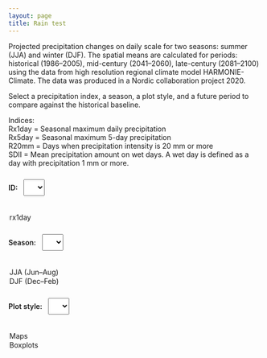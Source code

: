 ```yaml
---
layout: page
title: Rain test
---
```


Projected precipitation changes on daily scale for two seasons: summer (JJA) and winter (DJF).
The spatial means are calculated for periods: historical (1986–2005), mid-century (2041–2060), late-century (2081–2100)
using the data from high resolution regional climate model HARMONIE-Climate. The data was produced in a Nordic collaboration project 2020.

Select a precipitation index, a season, a plot style, and a future period to compare against the historical baseline.

Indices:  
Rx1day = Seasonal maximum daily precipitation  
Rx5day = Seasonal maximum 5-day precipitation  
R20mm = Days when precipitation intensity is 20 mm or more  
SDII = Mean precipitation amount on wet days. A wet day is defined as a day with precipitation 1 mm or more.

<label for="idDropdown">ID:</label>
<select id="idDropdown">
  <option value="rx1day" selected>rx1day</option>
  <!-- Add more IDs if you generate them, e.g. prcptot, r10mm, etc. -->
</select>

<label for="seasonDropdown">Season:</label>
<select id="seasonDropdown">
  <option value="JJA" selected>JJA (Jun–Aug)</option>
  <option value="DJF">DJF (Dec–Feb)</option>
</select>

<label for="plotStyleDropdown">Plot style:</label>
<select id="plotStyleDropdown">
  <option value="maps" selected>Maps</option>
  <option value="boxplots">Boxplots</option>
</select>


<!-- Map-specific options (shown only when Plot style = Maps) -->
<div id="mapOptions" hidden>
  <label for="periodDropdown">Future period:</label>
  <select id="periodDropdown">
    <option value="midcentury" selected>Mid-century (2041–2060)</option>
    <option value="latecentury">Late-century (2081–2100)</option>
  </select>

  <label for="diffDropdown">Difference map:</label>
  <select id="diffDropdown">
    <option value="off" selected>Off</option>
    <option value="on">On</option>
  </select>
</div>

<style>
label { margin-right: 8px; font-weight: 600; }
select { margin: 10px 16px 20px 0; padding: 6px 10px; font-size: 16px; }

.plots-row {
  display: grid;
  grid-template-columns: repeat(3, 1fr);
  gap: 12px;
  align-items: start;
}
.plot-col { display: flex; flex-direction: column; align-items: center; }
.plot-title { font-weight: 600; margin: 6px 0 8px; }

iframe {
  width: 100%;
  border: 1px solid #ccc;
  background: #f7f7f7;
}

.hidden { display: none !important; }

@media (max-width: 900px) {
  .plots-row { grid-template-columns: 1fr; }
  iframe { height: 520px; }
}
</style>

<script>
const idDropdown        = document.getElementById('idDropdown');
const seasonDropdown    = document.getElementById('seasonDropdown');
const plotStyleDropdown = document.getElementById('plotStyleDropdown');
const periodDropdown    = document.getElementById('periodDropdown');
const diffDropdown      = document.getElementById('diffDropdown');

const mapOptions = document.getElementById('mapOptions');
const plotsRow   = document.getElementById('plotsRow');

const colHist   = document.getElementById('col-hist');
const colFuture = document.getElementById('col-future');
const colDiff   = document.getElementById('col-diff');

const histTitle   = colHist.querySelector('.plot-title');
const futureTitle = colFuture.querySelector('.plot-title');
const diffTitle   = colDiff.querySelector('.plot-title');

const histFrame   = document.getElementById('plot-hist');
const futureFrame = document.getElementById('plot-future');
const diffFrame   = document.getElementById('plot-diff');

const PATH_PREFIX = 'PLOTs_HCLIM/';

function buildMapFilenames(id, season, period) {
  const periodShort = (period === 'midcentury') ? 'mid' : 'late';
  const base = `PLOT_${id}_${season}`;
  return {
    hist: `${base}_hist.html`,
    fut:  `${base}_${periodShort}.html`,
    diff: `${base}_ratio_${periodShort}.html`,
  };
}

function buildBoxplotFilename(id, season) {
  return `PLOT_${id}_${season}_boxplots.html`;
}

function setColumns(count) {
  plotsRow.style.gridTemplateColumns = `repeat(${count}, 1fr)`;
  colHist.style.display   = (count >= 2) ? '' : 'none';  // used in Maps
  colDiff.style.display   = (count === 3) ? '' : 'none';
  colFuture.style.display = ''; // always used for single/center panel
}

function updatePlots() {
  const id        = idDropdown.value;
  const season    = seasonDropdown.value;
  const plotStyle = plotStyleDropdown.value;

  const isMaps     = (plotStyle === 'maps');
  const isBoxplots = (plotStyle === 'boxplots');
  
  mapOptions.toggleAttribute('hidden', !isMaps);

  if (isMaps) {
    plotsRow.classList.remove('hidden');

    // Titles for maps
    histTitle.textContent   = 'Historical mean (1986–2005)';
    futureTitle.textContent = 'Future mean (RCP4.5)';
    diffTitle.textContent   = 'Future / Historical';

    const period = periodDropdown.value;
    const diffOn = (diffDropdown.value === 'on');

    const { hist, fut, diff } = buildMapFilenames(id, season, period);
    histFrame.src   = PATH_PREFIX + hist;
    futureFrame.src = PATH_PREFIX + fut;
    diffFrame.src   = diffOn ? (PATH_PREFIX + diff) : '';

    setColumns(diffOn ? 3 : 2);
    return;
  }

  if (isBoxplots) {
    plotsRow.classList.remove('hidden');

    // Single center panel with boxplots
    setColumns(1);
    futureTitle.textContent = 'Boxplots';
    futureFrame.src = PATH_PREFIX + buildBoxplotFilename(id, season);

    // Clear any map frames that might linger
    histFrame.src = '';
    diffFrame.src = '';
    return;
  }

  // Fallback (no style selected)
  histFrame.src = futureFrame.src = diffFrame.src = '';
  plotsRow.classList.add('hidden');
}

/* -------- Auto-resize + make inner content responsive -------- */
function attachAutosize(iframe) {
  const resize = () => {
    try {
      const doc = iframe.contentDocument || iframe.contentWindow.document;
      if (!doc) return;
      doc.documentElement.style.overflow = 'hidden';
      doc.body.style.overflow = 'hidden';
      doc.body.style.margin = '0';
      doc.querySelectorAll('img, svg, canvas').forEach(el => {
        el.style.maxWidth = '100%';
        el.style.height = 'auto';
      });
      const h = Math.max(doc.body.scrollHeight, doc.documentElement.scrollHeight);
      iframe.style.height = h + 'px';
    } catch (e) {
      console.warn('Autosize failed:', e);
    }
  };
  iframe.addEventListener('load', () => {
    resize();
    setTimeout(resize, 50);
    setTimeout(resize, 300);
    setTimeout(resize, 1000);
  });
  window.addEventListener('resize', resize);
}

[histFrame, futureFrame, diffFrame].forEach(attachAutosize);

/* Re-load plots when user changes selections */
[idDropdown, seasonDropdown, plotStyleDropdown, periodDropdown, diffDropdown].forEach(el =>
  el.addEventListener('change', updatePlots)
);

/* Initial load */
updatePlots();
</script>




